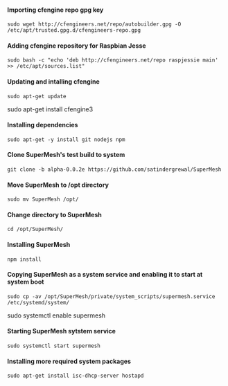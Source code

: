 
#### Importing cfengine repo gpg key
`sudo wget http://cfengineers.net/repo/autobuilder.gpg -O /etc/apt/trusted.gpg.d/cfengineers-repo.gpg`


#### Adding cfengine repository for Raspbian Jesse
`sudo bash -c "echo 'deb http://cfengineers.net/repo raspjessie main' >> /etc/apt/sources.list"`


#### Updating and intalling cfengine
`sudo apt-get update`

sudo apt-get install cfengine3

#### Installing dependencies
`sudo apt-get -y install git nodejs npm`


#### Clone SuperMesh's test build to system
`git clone -b alpha-0.0.2e https://github.com/satindergrewal/SuperMesh`


#### Move SuperMesh to /opt directory
`sudo mv SuperMesh /opt/`


#### Change directory to SuperMesh
`cd /opt/SuperMesh/`


#### Installing SuperMesh
`npm install`


#### Copying SuperMesh as a system service and enabling it to start at system boot
`sudo cp -av /opt/SuperMesh/private/system_scripts/supermesh.service /etc/systemd/system/`

sudo systemctl enable supermesh

#### Starting SuperMesh sytstem service
`sudo systemctl start supermesh`


#### Installing more required system packages
`sudo apt-get install isc-dhcp-server hostapd`
